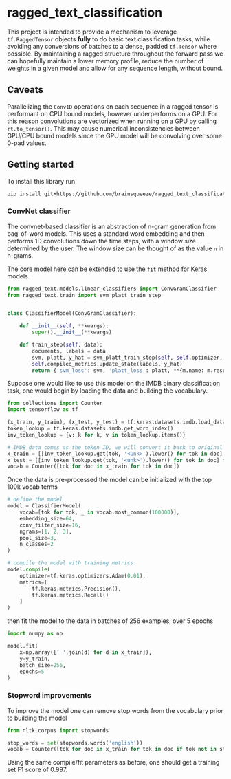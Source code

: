 # ragged_text_classification

This project is intended to provide a mechanism to leverage `tf.RaggedTensor` objects **fully**
to do basic text classification tasks, while avoiding any conversions of batches to a dense, padded 
`tf.Tensor` where possible. By maintaining a ragged structure throughout the forward pass we can hopefully maintain a lower
memory profile, reduce the number of weights in a given model and allow for any sequence length,
without bound.

## Caveats

Parallelizing the `Conv1D` operations on each sequence in a ragged tensor is performant on CPU
bound models, however underperforms on a GPU. For this reason convolutions are vectorized when running
on a GPU by calling `rt.to_tensor()`. This may cause numerical inconsistencies between GPU/CPU bound models since the GPU model will be convolving over some 0-pad values.


## Getting started

To install this library run

```bash
pip install git+https://github.com/brainsqueeze/ragged_text_classification.git
```

### ConvNet classifier

The convnet-based classifier is an abstraction of n-gram generation from bag-of-word models. This
uses a standard word embedding and then performs 1D convolutions down the time steps, with a window
size determined by the user. The window size can be thought of as the value `n` in n-grams.

The core model here can be extended to use the `fit` method for Keras models.
```python
from ragged_text.models.linear_classifiers import ConvGramClassifier
from ragged_text.train import svm_platt_train_step


class ClassifierModel(ConvGramClassifier):

    def __init__(self, **kwargs):
        super().__init__(**kwargs)

    def train_step(self, data):
        documents, labels = data
        svm, platt, y_hat = svm_platt_train_step(self, self.optimizer, inputs=documents, labels=labels)
        self.compiled_metrics.update_state(labels, y_hat)
        return {'svm_loss': svm, 'platt_loss': platt, **{m.name: m.result() for m in self.metrics}}
```

Suppose one would like to use this model on the IMDB binary classification task, one would begin by
loading the data and building the vocabulary.
```python
from collections import Counter
import tensorflow as tf

(x_train, y_train), (x_test, y_test) = tf.keras.datasets.imdb.load_data()
token_lookup = tf.keras.datasets.imdb.get_word_index()
inv_token_lookup = {v: k for k, v in token_lookup.items()}

# IMDB data comes as the token ID, we will convert it back to original token string
x_train = [[inv_token_lookup.get(tok, '<unk>').lower() for tok in doc] for doc in x_train]
x_test = [[inv_token_lookup.get(tok, '<unk>').lower() for tok in doc] for doc in x_test]
vocab = Counter([tok for doc in x_train for tok in doc])
```

Once the data is pre-processed the model can be initialized with the top 100k vocab terms
```python
# define the model
model = ClassifierModel(
    vocab=[tok for tok, _ in vocab.most_common(100000)],
    embedding_size=64,
    conv_filter_size=16,
    ngrams=[1, 2, 3],
    pool_size=3,
    n_classes=2
)

# compile the model with training metrics
model.compile(
    optimizer=tf.keras.optimizers.Adam(0.01),
    metrics=[
        tf.keras.metrics.Precision(),
        tf.keras.metrics.Recall()
    ]
)
```

then fit the model to the data in batches of 256 examples, over 5 epochs
```python
import numpy as np

model.fit(
    x=np.array([' '.join(d) for d in x_train]),
    y=y_train,
    batch_size=256,
    epochs=5
)
```

### Stopword improvements

To improve the model one can remove stop words from the vocabulary prior to building the model
```python
from nltk.corpus import stopwords

stop_words = set(stopwords.words('english'))
vocab = Counter([tok for doc in x_train for tok in doc if tok not in stop_words])
```

Using the same compile/fit parameters as before, one should get a training set F1 score of 0.997.